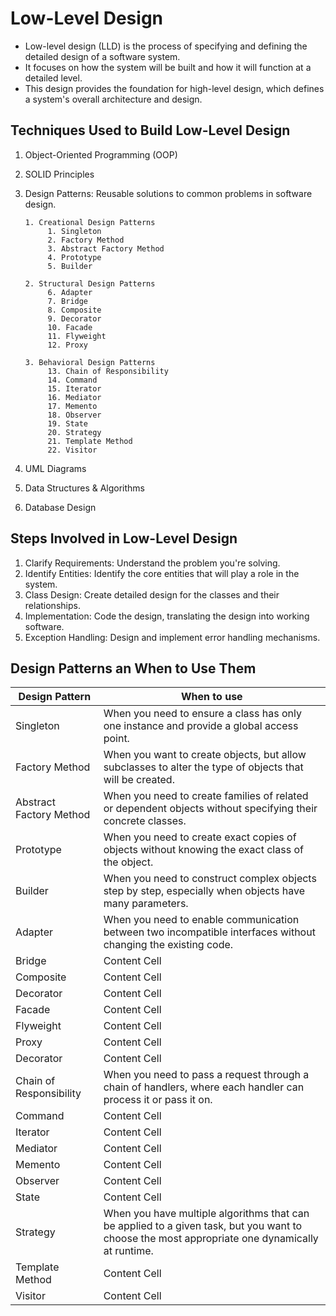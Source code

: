 # Low-Level Design
   * Low-level design (LLD) is the process of specifying and defining the detailed design of a software system.
   *  It focuses on how the system will be built and how it will function at a detailed level.
   *  This design provides the foundation for high-level design, which defines a system's overall architecture and design.
## Techniques Used to Build Low-Level Design
   1. Object-Oriented Programming (OOP)
   2. SOLID Principles
   3. Design Patterns: Reusable solutions to common problems in software design.
      
          1. Creational Design Patterns
               1. Singleton
               2. Factory Method
               3. Abstract Factory Method
               4. Prototype
               5. Builder
      
          2. Structural Design Patterns
               6. Adapter
               7. Bridge
               8. Composite
               9. Decorator
               10. Facade
               11. Flyweight
               12. Proxy
      
          3. Behavioral Design Patterns
               13. Chain of Responsibility
               14. Command
               15. Iterator
               16. Mediator
               17. Memento
               18. Observer
               19. State
               20. Strategy
               21. Template Method
               22. Visitor
   4. UML Diagrams
   5. Data Structures & Algorithms
   6. Database Design
## Steps Involved in Low-Level Design
   1. Clarify Requirements: Understand the problem you're solving.
   2. Identify Entities: Identify the core entities that will play a role in the system.
   3. Class Design: Create detailed design for the classes and their relationships.
   4. Implementation: Code the design, translating the design into working software.
   5. Exception Handling: Design and implement error handling mechanisms.

## Design Patterns an When to Use Them
| Design Pattern           | When to use   |
| ------------------------ | ------------- |
| Singleton                | When you need to ensure a class has only one instance and provide a global access point.  |
| Factory Method           | When you want to create objects, but allow subclasses to alter the type of objects that will be created.  |
| Abstract Factory Method  | When you need to create families of related or dependent objects without specifying their concrete classes.  |
| Prototype                | When you need to create exact copies of objects without knowing the exact class of the object.  |
| Builder                  | When you need to construct complex objects step by step, especially when objects have many parameters.  |
| Adapter                  | When you need to enable communication between two incompatible interfaces without changing the existing code.  |
| Bridge                   | Content Cell  |
| Composite                | Content Cell  |
| Decorator                | Content Cell  |
| Facade                   | Content Cell  |
| Flyweight                | Content Cell  |
| Proxy                    | Content Cell  |
| Decorator                | Content Cell  |
| Chain of Responsibility  | When you need to pass a request through a chain of handlers, where each handler can process it or pass it on.  |
| Command                  | Content Cell  |
| Iterator                 | Content Cell  |
| Mediator                 | Content Cell  |
| Memento                  | Content Cell  |
| Observer                 | Content Cell  |
| State                    | Content Cell  |
| Strategy                 | When you have multiple algorithms that can be applied to a given task, but you want to choose the most appropriate one dynamically at runtime. |
| Template Method          | Content Cell  |
| Visitor                  | Content Cell  |
